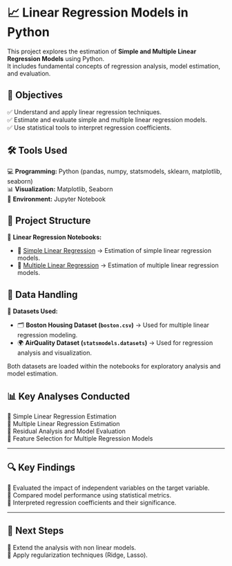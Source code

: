 # 📈 Linear Regression Models in Python

This project explores the estimation of **Simple and Multiple Linear Regression Models** using Python.  
It includes fundamental concepts of regression analysis, model estimation, and evaluation.

## 🎯 Objectives

✅ Understand and apply linear regression techniques.  
✅ Estimate and evaluate simple and multiple linear regression models.  
✅ Use statistical tools to interpret regression coefficients.  

## 🛠 Tools Used

💻 **Programming:** Python (pandas, numpy, statsmodels, sklearn, matplotlib, seaborn)  
📊 **Visualization:** Matplotlib, Seaborn  
📓 **Environment:** Jupyter Notebook  

## 📂 Project Structure

📌 **Linear Regression Notebooks:**  
- 📖 [Simple Linear Regression](https://github.com/JoseAuza99/data-analytics-portfolio/blob/main/Linear_Regression/Lab%203.1%20Estimaci%C3%B3n%20modelos%20de%20regresi%C3%B3n%20lineal%20simple%20en%20Python.ipynb) → Estimation of simple linear regression models.  
- 📖 [Multiple Linear Regression](https://github.com/JoseAuza99/data-analytics-portfolio/blob/main/Linear_Regression/Lab%203.2%20Estimaci%C3%B3n%20modelos%20de%20regresi%C3%B3n%20lineal%20m%C3%BAltiple%20en%20Python.ipynb) → Estimation of multiple linear regression models.  

## 📌 Data Handling
📂 **Datasets Used:**  
- 🗂 **Boston Housing Dataset (`boston.csv`)** → Used for multiple linear regression modeling.  
- 🌍 **AirQuality Dataset (`statsmodels.datasets`)** → Used for regression analysis and visualization.  

Both datasets are loaded within the notebooks for exploratory analysis and model estimation.
  

## 📊 Key Analyses Conducted  
🔹 Simple Linear Regression Estimation  
🔹 Multiple Linear Regression Estimation  
🔹 Residual Analysis and Model Evaluation  
🔹 Feature Selection for Multiple Regression Models  

---

## 🔍 Key Findings  
🔹 Evaluated the impact of independent variables on the target variable.  
🔹 Compared model performance using statistical metrics.  
🔹 Interpreted regression coefficients and their significance.  

---

## 📌 Next Steps  

🔹 Extend the analysis with non linear models.  
🔹 Apply regularization techniques (Ridge, Lasso).  
  




